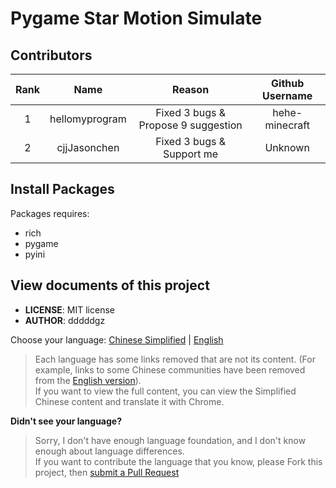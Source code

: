 # Pygame Star Motion Simulate

## Contributors

| Rank |      Name      |               Reason                | Github Username |
|:----:|:--------------:|:-----------------------------------:|:---------------:|
|  1   | hellomyprogram | Fixed 3 bugs & Propose 9 suggestion | hehe-minecraft  |
|  2   |  cjjJasonchen  |      Fixed 3 bugs & Support me      |     Unknown     |

## Install Packages

Packages requires:

- rich
- pygame
- pyini

## View documents of this project

- **LICENSE**: MIT license
- **AUTHOR**: dddddgz

Choose your language: [Chinese Simplified](README-zh.md) | [English](README-en.md)

> Each language has some links removed that are not its content. (For example, links to some Chinese communities have been removed from the [English version](README-en.md)).  
> If you want to view the full content, you can view the Simplified Chinese content and translate it with Chrome.

**Didn't see your language?**  
> Sorry, I don't have enough language foundation, and I don't know enough about language differences.  
> If you want to contribute the language that you know, please Fork this project, then [submit a Pull Request](https://github.com/dddddgz/star-motion-simulate/pulls)
